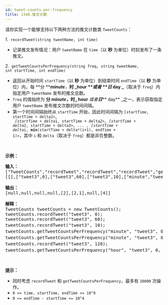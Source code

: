 ```yaml
---
id: tweet-counts-per-frequency
title: 1348.推文计数
---
```

请你实现一个能够支持以下两种方法的推文计数类 <code>TweetCounts</code>：

1.<code> recordTweet(string tweetName, int time)</code>


- 记录推文发布情况：用户 <code>tweetName</code> 在 <code>time</code>（以 **秒** 为单位）时刻发布了一条推文。

2.<code> getTweetCountsPerFrequency(string freq, string tweetName, int startTime, int endTime)</code>


- 返回从开始时间 <code>startTime</code>（以 **秒** 为单位）到结束时间 <code>endTime</code>（以 **秒** 为单位）内，每 **分 **_**minute**，_**时 _hour _**或者 **日_ day _**（取决于 <code>freq</code>）内指定用户 <code>tweetName</code> 发布的推文总数。
- <code>freq</code> 的值始终为 **分 **_**minute**，_**时**_** hour** _或者**日**_** day** _之一，表示获取指定用户 <code>tweetName</code> 发布推文次数的时间间隔。
- 第一个时间间隔始终从 <code>startTime</code> 开始，因此时间间隔为 <code>[startTime, startTime + delta*1&gt;,  [startTime + delta*1, startTime + delta*2&gt;, [startTime + delta*2, startTime + delta*3&gt;, ... , [startTime + delta*i, <strong>min</strong>(startTime + delta*(i+1), endTime + 1)&gt;</code>，其中 <code>i</code> 和 <code>delta</code>（取决于 <code>freq</code>）都是非负整数。

 

**示例：**


<pre><strong>输入：</strong><br/>[&#34;TweetCounts&#34;,&#34;recordTweet&#34;,&#34;recordTweet&#34;,&#34;recordTweet&#34;,&#34;getTweetCountsPerFrequency&#34;,&#34;getTweetCountsPerFrequency&#34;,&#34;recordTweet&#34;,&#34;getTweetCountsPerFrequency&#34;]<br/>[[],[&#34;tweet3&#34;,0],[&#34;tweet3&#34;,60],[&#34;tweet3&#34;,10],[&#34;minute&#34;,&#34;tweet3&#34;,0,59],[&#34;minute&#34;,&#34;tweet3&#34;,0,60],[&#34;tweet3&#34;,120],[&#34;hour&#34;,&#34;tweet3&#34;,0,210]]<br/><br/><strong>输出：</strong><br/>[null,null,null,null,[2],[2,1],null,[4]]<br/><br/><strong>解释：</strong><br/>TweetCounts tweetCounts = new TweetCounts();<br/>tweetCounts.recordTweet(&#34;tweet3&#34;, 0);<br/>tweetCounts.recordTweet(&#34;tweet3&#34;, 60);<br/>tweetCounts.recordTweet(&#34;tweet3&#34;, 10);                             // &#34;tweet3&#34; 发布推文的时间分别是 0, 10 和 60 。<br/>tweetCounts.getTweetCountsPerFrequency(&#34;minute&#34;, &#34;tweet3&#34;, 0, 59); // 返回 [2]。统计频率是每分钟（60 秒），因此只有一个有效时间间隔 [0,60&gt; - &gt; 2 条推文。<br/>tweetCounts.getTweetCountsPerFrequency(&#34;minute&#34;, &#34;tweet3&#34;, 0, 60); // 返回 [2,1]。统计频率是每分钟（60 秒），因此有两个有效时间间隔 <strong>1)</strong> [0,60&gt; - &gt; 2 条推文，和 <strong>2)</strong> [60,61&gt; - &gt; 1 条推文。 <br/>tweetCounts.recordTweet(&#34;tweet3&#34;, 120);                            // &#34;tweet3&#34; 发布推文的时间分别是 0, 10, 60 和 120 。<br/>tweetCounts.getTweetCountsPerFrequency(&#34;hour&#34;, &#34;tweet3&#34;, 0, 210);  // 返回 [4]。统计频率是每小时（3600 秒），因此只有一个有效时间间隔 [0,211&gt; - &gt; 4 条推文。<br/></pre>

 

**提示：**


- 同时考虑 <code>recordTweet</code> 和 <code>getTweetCountsPerFrequency</code>，最多有 <code>10000</code> 次操作。
- <code>0 &lt;= time, startTime, endTime &lt;= 10^9</code>
- <code>0 &lt;= endTime - startTime &lt;= 10^4</code>
